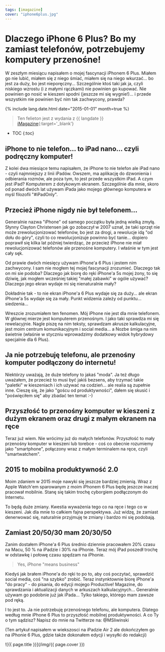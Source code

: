 ```yaml
---
tags: [imagazine]
cover: "iphone6plus.jpg"
---
```


# Dlaczego iPhone 6 Plus? Bo my zamiast telefonów, potrzebujemy komputery przenośne!

W zeszłym miesiącu napisałem o mojej fascynacji iPhonem 6 Plus. Miałem go nie lubić, miałem się z niego śmiać, miałem się na niego wkurzać... bo jest za duży, bo jest nieporęczny... Szczególnie ktoś taki jak ja, czyli niskiego wzrostu (i z małymi rączkami) nie powinien go kupować. Nie powinien go nosić w kieszeni spodni (jeszcze mi się wygnie!)... i przede wszystkim nie powinien być nim tak zachwycony, prawda?

<!--More-->

{% include lang.date.html date="2015-01-01" month=true %}

> Ten felieton jest z wydania z {{ langdate }} [iMagazine](https://imagazine.pl){:target='_blank'}

* TOC
{:toc}

## iPhone to nie telefon... to iPad nano... czyli podręczny komputer!

Z kolei dwa miesiące temu napisałem, że iPhone to nie telefon ale iPad nano - czyli najmniejszy z linii iPadów. Owszem, ma aplikację do dzwonienia i odbierania rozmów, ale poza tym, to jest przede wszystkim iPad. A czym jest iPad? Komputerem z dotykowym ekranem. Szczególnie dla mnie, skoro od ponad dwóch lat używam iPada jako mojego głównego komputera w myśl filozofii "#iPadOnly".

## Przecież iPhone nigdy nie był telefonem...

Generalnie nazwa "iPhone" od samego początku była jedną wielką zmyłą. Słynny Clayton Christensen jak go zobaczył w 2007 uznał, że taki sprzęt nie może zrewolucjonizować telefonów, bo jest za drogi, a rewolucje idą "od dołu do góry", czyli to co rewolucjonizuje powinno być tanie... dopiero poprawił się kilka lat później twierdząc, że przecież iPhone nie miał rewolucjonizować telefonów ale przenośne komputery. I właśnie w tym jest cały sęk.

Od prawie dwóch miesięcy używam iPhone'a 6 Plus i jestem nim zachwycony. I sam nie mogłem tej mojej fascynacji zrozumieć. Dlaczego tak on mi sie podoba? Dlaczego jak biorę do ręki iPhone'a 5s mojej żony, to się dziwię, jak mogłem wcześniej takiej "małej zabawki" w ogóle używać? Dlaczego jego ekran wydaje mi się nienaturalnie mały?

Dokładnie tak - to nie ekran iPhone'a 6 Plus wydaje się za duży... ale ekran iPhone'a 5s wydaje się za mały. Punkt widzenia zależy od punktu... siedzenia...

Wreszcie zrozumiałem ten fenomen. Mój iPhone nie jest dla mnie telefonem. W głównej mierze jest komputerem przenośnym. I jako taki sprawdza mi się rewelacyjnie. Nagle piszę na nim teksty, sprawdzam akrusze kalkulacyjne, jest moim centrum komunikacyjnym i social media... a Nozbe śmiga na nim świetnie (właśnie w styczniu wprowadzimy dodatkowy widok hybrydowy specjalnie dla 6 Plus).

## Ja nie potrzebuję telefonu, ale przenośny komputer podłączony do internetu!

Niektórzy uważają, że duże telefony to jakaś "moda". Ja też długo uważałem, że przecież to musi być jakiś bezsens, aby trzymać takie "paletki" w kieszeniach i ich używać na codzień... ale realia są zupełnie inne. Cieszę się, że jako "goścu od produktywności", dałem się skusić i "poświęciłem się" aby zbadać ten temat :-)

## Przyszłość to przenośny komputer w kieszeni z dużym ekranem oraz drugi z małym ekranem na ręce

Teraz już wiem. Nie wrócimy już do małych telefonów. Przyszłość to mały przenośny komputer w kieszeni lub torebce - coś co obecnie rozumiemy jako "smartphone", połączony wraz z małym terminalem na ręce, czyli "smartwatchem".

## 2015 to mobilna produktywność 2.0

Moim zdaniem w 2015 moje nawyki się jeszcze bardziej zmienią. Wraz z Apple Watch'em sparowanym z moim iPhonem 6 Plus będę jeszcze inaczej pracował mobilnie. Stanę się takim trochę cyborgiem podłączonym do Internetu.

To będą duże zmiany. Kwestia wyważenia tego co na ręce i tego co w kieszeni. Jak dla mnie to całkiem fajna perspektywa. Już widzę, że zamiast denerwować się, naturalnie przyjmuję te zmiany i bardzo mi się podobają.

## Zamiast 20/50/30 mam 20/30/50

Zanim dostałem iPhone'a 6 Plus średnio dziennie pracowałem 20% czasu na Macu, 50 % na iPadzie i 30% na iPhonie. Teraz mój iPad poszedł trochę w odstawkę i połowę czasu spędzam na iPhonie.

> Yes, iPhone "means business"

Kiedyś jak brałem iPhone'a do ręki to po to, aby coś poczytać, sprawdzić social media, coś "na szybko" zrobić. Teraz instynktownie biorę iPhone'a "do pracy" - do pisania, do edycji mojego Productive! Magazine, do sprawdzania i aktualizacji danych w arkuszach kalkulacyjnych... Generalnie używam go podobnie już jak iPada... Tylko takiego, którego mam zawsze pod ręką.

I to jest to. Ja nie potrzebuję przenośnego telefonu, ale komputera. Dlatego według mnie iPhone 6 Plus to przyszłość mobilnej produktywności. A co Ty o tym sądzisz? Napisz do mnie na Twitterze na: @MSliwinski

(Ten artykuł napisałem w wiekszosci na iPadzie Air 2 ale dokończyłem go na iPhonie 6 Plus, gdzie także dokonałem edycji i wysyłki do redakcji)

![{{ page.title }}](/img/{{ page.cover }})

[n]: https://nozbe.com/pl/?a=mike
[np]: https://nozbe.com/pl/personal/?a=mike